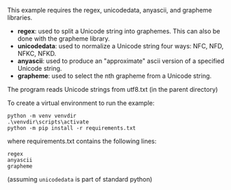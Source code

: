 This example requires the regex, unicodedata, anyascii, and grapheme libraries. 

* **regex**: used to split a Unicode string into graphemes.  This can also be done with the grapheme library.
* **unicodedata**: used to normalize a Unicode string four ways: NFC, NFD, NFKC, NFKD. 
* **anyascii**: used to produce an "approximate" ascii version of a specified Unicode string.
* **grapheme**: used to select the nth grapheme from a Unicode string.

The program reads Unicode strings from utf8.txt (in the parent directory)
 
To create a virtual environment to run the example:

```
python -m venv venvdir
.\venvdir\scripts\activate
python -m pip install -r requirements.txt
```
where requirements.txt contains the following lines:

```
regex
anyascii
grapheme
```

(assuming ```unicodedata``` is part of standard python)